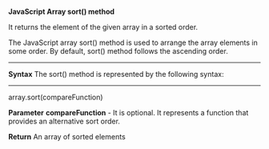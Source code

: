 **JavaScript Array sort() method**

It returns the element of the given array in a sorted order.

The JavaScript array sort() method is used to arrange the array elements in some order. By default, sort() method follows the ascending order.

----------------------

**Syntax**
The sort() method is represented by the following syntax:

------------------------

array.sort(compareFunction) 

**Parameter**
**compareFunction** - It is optional. It represents a function that provides an alternative sort order.

**Return**
An array of sorted elements